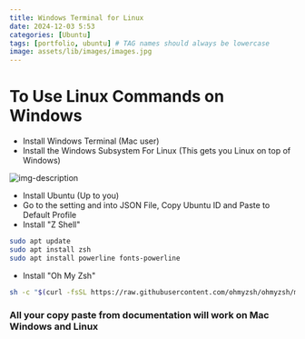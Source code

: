 ```yaml
---
title: Windows Terminal for Linux
date: 2024-12-03 5:53
categories: [Ubuntu]
tags: [portfolio, ubuntu] # TAG names should always be lowercase
image: assets/lib/images/images.jpg
---
```


# To Use Linux Commands on Windows 

* Install Windows Terminal (Mac user)
* Install the Windows Subsystem For Linux
(This gets you Linux on top of Windows)

![img-description](/assets/lib/images/2024-12-03.png)
* Install Ubuntu (Up to you)
* Go to the setting and into JSON File, Copy Ubuntu ID and Paste to Default Profile 
* Install "Z Shell"
```bash
sudo apt update
sudo apt install zsh
sudo apt install powerline fonts-powerline
 ```
 

* Install "Oh My Zsh"

```bash
sh -c "$(curl -fsSL https://raw.githubusercontent.com/ohmyzsh/ohmyzsh/master/tools/install.sh)"
```

### All your copy paste from documentation will work on Mac Windows and Linux